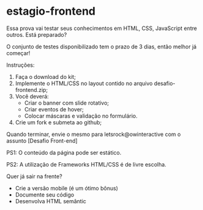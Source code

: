 # estagio-frontend

Essa prova vai testar seus conhecimentos em HTML, CSS, JavaScript entre outros. Está preparado?

O conjunto de testes disponibilizado tem o prazo de 3 dias, então melhor já começar!

Instruções:

1. Faça o download do kit;
2. Implemente o HTML/CSS no layout contido no arquivo desafio-frontend.zip;
3. Você deverá:
    * Criar o banner com slide rotativo;
    * Criar eventos de hover;
    * Colocar máscaras e validação no formulário.
4. Crie um fork e submeta ao github;

Quando terminar, envie o mesmo para letsrock@owinteractive com o assunto [Desafio Front-end]

PS1: O conteúdo da página pode ser estático.

PS2: A utilização de Frameworks HTML/CSS é de livre escolha.

Quer já sair na frente?
* Crie a versão mobile (é um ótimo bônus)
* Documente seu código
* Desenvolva HTML semântic
